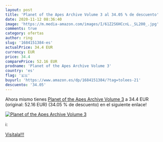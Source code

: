 ```yaml
---
layout: post
title: 'Planet of the Apes Archive Volume 3 al 34.05 % de descuento'
date: 2020-11-12 08:36:40
image: 'https://m.media-amazon.com/images/I/61Z2S6HCcnL._SL200_.jpg'
comments: true
category: ofertas
author: ring
slug: '1684151384-es'
actualPrice: 34.4 EUR
currency: EUR
price: 34.4
comparePrice: 52.16 EUR
prodname: 'Planet of the Apes Archive Volume 3'
country: 'es'
flag: '🇪🇸'
buyurl: 'https://www.amazon.es/dp/1684151384/?tag=tolees-21'
descuento: '34.05'
---
```


Ahora mismo tienes [Planet of the Apes Archive Volume 3](https://www.amazon.es/dp/1684151384/?tag=tolees-21) a 34.4 EUR (original: 52.16 EUR) (34.05 %  de descuento) en el siguiente enlace!

[![Planet of the Apes Archive Volume 3](https://m.media-amazon.com/images/I/61Z2S6HCcnL._SL200_.jpg)](https://www.amazon.es/dp/1684151384/?tag=tolees-21)

ℹ️:


[Visítala!!!](https://www.amazon.es/dp/1684151384/?tag=tolees-21)
